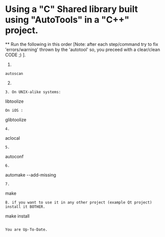 # Using a "C" Shared library built using "AutoTools" in a "C++" project.

** Run the following in this order [Note: after each step/command try to fix 'errors/warning' thrown by the 'autotool' so, you preceed with a clear/clean CODE ;) ].

1. 
```
autoscan
```
2.
```
3. On UNIX-alike systems:
```
libtoolize
```
On iOS : 
```
glibtoolize
```
4. 
```
aclocal
```
5. 
```
autoconf
```
6. 
```
automake --add-missing
```
7. 
```
make
```
8. if you want to use it in any other project (example Qt project) install it BOTHER.
```
make install
```

You are Up-To-Date.

